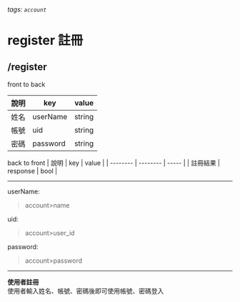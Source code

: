 ###### tags: `account`
# register 註冊
## /register
front to back

| 說明 | key      | value  |
| ---- | -------- | ------ |
| 姓名 | userName | string |
| 帳號 | uid       | string |
| 密碼 | password | string |

back to front
| 說明     | key      | value |
| -------- | -------- | ----- |
| 註冊結果 | response | bool  |

---
userName:
 >account>name  

uid:
 >account>user_id

password:
 >account>password
---

**使用者註冊**  
使用者輸入姓名、帳號、密碼後即可使用帳號、密碼登入